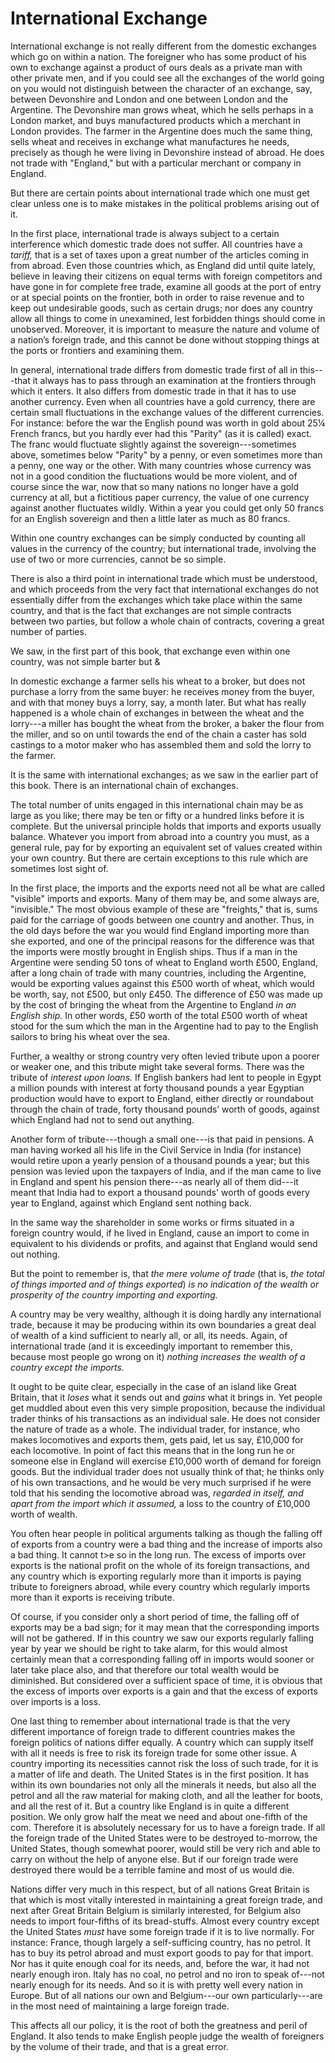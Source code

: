 # International Exchange

International exchange is not really different from the domestic exchanges which go on within a nation. The foreigner who has some product of his own to exchange against a product of ours deals as a private man with other private men, and if you could see all the exchanges of the world going on you would not distinguish between the character of an exchange, say, between Devonshire and London and one between London and the Argentine. The Devonshire man grows wheat, which he sells perhaps in a London market, and buys manufactured products which a merchant in London provides. The farmer in the Argentine does much the same thing, sells wheat and receives in exchange what manufactures he needs, precisely as though he were living in Devonshire instead of abroad. He does not trade with "England," but with a particular merchant or company in England.

But there are certain points about international trade which one must get clear unless one is to make mistakes in the political problems arising out of it.

In the first place, international trade is always subject to a certain interference which domestic trade does not suffer. All countries have a *tariff,* that is a set of taxes upon a great number of the articles coming in from abroad. Even those countries which, as England did until quite lately, believe in leaving their citizens on equal terms with foreign competitors and have gone in for complete free trade, examine all goods at the port of entry or at special points on the frontier, both in order to raise revenue and to keep out undesirable goods, such as certain drugs; nor does any country allow all things to come in unexamined, lest forbidden things should come in unobserved. Moreover, it is important to measure the nature and volume of a nation’s foreign trade, and this cannot be done without stopping things at the ports or frontiers and examining them.

In general, international trade differs from domestic trade first of all in this---that it always has to pass through an examination at the frontiers through which it enters. It also differs from domestic trade in that it has to use another currency. Even when all countries have a gold currency, there are certain small fluctuations in the exchange values of the different currencies. For instance: before the war the English pound was worth in gold about 25¼ French francs, but you hardly ever had this "Parity" (as it is called) exact. The franc would fluctuate slightly against the sovereign---sometimes above, sometimes below "Parity" by a penny, or even sometimes more than a penny, one way or the other. With many countries whose currency was not in a good condition the fluctuations would be more violent, and of course since the war, now that so many nations no longer have a gold currency at all, but a fictitious paper currency, the value of one currency against another fluctuates wildly. Within a year you could get only 50 francs for an English sovereign and then a little later as much as 80 francs.

Within one country exchanges can be simply conducted by counting all values in the currency of the country; but international trade, involving the use of two or more currencies, cannot be so simple.

There is also a third point in international trade which must be understood, and which proceeds from the very fact that international exchanges do not essentially differ from the exchanges which take place within the same country, and that is the fact that exchanges are not simple contracts between two parties, but follow a whole chain of contracts, covering a great number of parties.

We saw, in the first part of this book, that exchange even within one country, was not simple barter but &

In domestic exchange a farmer sells his wheat to a broker, but does not purchase a lorry from the same buyer: he receives money from the buyer, and with that money buys a lorry, say, a month later. But what has really happened is a whole chain of exchanges in between the wheat and the lorry---a miller has bought the wheat from the broker, a baker the flour from the miller, and so on until towards the end of the chain a caster has sold castings to a motor maker who has assembled them and sold the lorry to the farmer.

It is the same with international exchanges; as we saw in the earlier part of this book. There is an international chain of exchanges.

The total number of units engaged in this international chain may be as large as you like; there may be ten or fifty or a hundred links before it is complete. But the universal principle holds that imports and exports usually balance. Whatever you import from abroad into a country you must, as a general rule, pay for by exporting an equivalent set of values created within your own country. But there are certain exceptions to this rule which are sometimes lost sight of.

In the first place, the imports and the exports need not all be what are called "visible" imports and exports. Many of them may be, and some always are, "invisible." The most obvious example of these are "freights," that is, sums paid for the carriage of goods between one country and another. Thus, in the old days before the war you would find England importing more than she exported, and one of the principal reasons for the difference was that the imports were mostly brought in English ships. Thus if a man in the Argentine were sending 50 tons of wheat to England worth £500, England, after a long chain of trade with many countries, including the Argentine, would be exporting values against this £500 worth of wheat, which would be worth, say, not £500, but only £450. The difference of £50 was made up by the cost of bringing the wheat from the Argentine to England *in an English ship.* In other words, £50 worth of the total £500 worth of wheat stood for the sum which the man in the Argentine had to pay to the English sailors to bring his wheat over the sea.

Further, a wealthy or strong country very often levied tribute upon a poorer or weaker one, and this tribute might take several forms. There was the tribute of *interest upon loans.* If English bankers had lent to people in Egypt a million pounds with interest at forty thousand pounds a year Egyptian production would have to export to England, either directly or roundabout through the chain of trade, forty thousand pounds’ worth of goods, against which England had not to send out anything.

Another form of tribute---though a small one---is that paid in pensions. A man having worked all his life in the Civil Service in India (for instance) would retire upon a yearly pension of a thousand pounds a year; but this pension was levied upon the taxpayers of India, and if the man came to live in England and spent his pension there---as nearly all of them did---it meant that India had to export a thousand pounds' worth of goods every year to England, against which England sent nothing back.

In the same way the shareholder in some works or firms situated in a foreign country would, if he lived in England, cause an import to come in equivalent to his dividends or profits, and against that England would send out nothing.

But the point to remember is, that *the mere volume of trade* (that is, *the total of things imported and of things exported*) *is no indication of the wealth or prosperity of the country importing and exporting.*

A country may be very wealthy, although it is doing hardly any international trade, because it may be producing within its own boundaries a great deal of wealth of a kind sufficient to nearly all, or all, its needs. Again, of international trade (and it is exceedingly important to remember this, because most people go wrong on it) *nothing increases the wealth of a country except the imports.*

It ought to be quite clear, especially in the case of an island like Great Britain, that it *loses* what it sends out and *gains* what it brings in. Yet people get muddled about even this very simple proposition, because the individual trader thinks of his transactions as an individual sale. He does not consider the nature of trade as a whole. The individual trader, for instance, who makes locomotives and exports them, gets paid, let us say, £10,000 for each locomotive. In point of fact this means that in the long run he or someone else in England will exercise £10,000 worth of demand for foreign goods. But the individual trader does not usually think of that; he thinks only of his own transactions, and he would be very much surprised if he were told that his sending the locomotive abroad was, *regarded in itself, and apart from the import which it assumed,* a loss to the country of £10,000 worth of wealth.

You often hear people in political arguments talking as though the falling off of exports from a country were a bad thing and the increase of imports also a bad thing. It cannot t>e so in the long run. The excess of imports over exports is the national profit on the whole of its foreign transactions, and any country which is exporting regularly more than it imports is paying tribute to foreigners abroad, while every country which regularly imports more than it exports is receiving tribute.

Of course, if you consider only a short period of time, the falling off of exports may be a bad sign; for it may mean that the corresponding imports will not be gathered. If in this country we saw our exports regularly falling year by year we should be right to take alarm, for this would almost certainly mean that a corresponding falling off in imports would sooner or later take place also, and that therefore our total wealth would be diminished. But considered over a sufficient space of time, it is obvious that the excess of imports over exports is a gain and that the excess of exports over imports is a loss.

One last thing to remember about international trade is that the very different importance of foreign trade to different countries makes the foreign politics of nations differ equally. A country which can supply itself with all it needs is free to risk its foreign trade for some other issue. A country importing its necessities cannot risk the loss of such trade, for it is a matter of life and death. The United States is in the first position. It has within its own boundaries not only all the minerals it needs, but also all the petrol and all the raw material for making cloth, and all the leather for boots, and all the rest of it. But a country like England is in quite a different position. We only grow half the meat we need and about one-fifth of the com. Therefore it is absolutely necessary for us to have a foreign trade. If all the foreign trade of the United States were to be destroyed to-morrow, the United States, though somewhat poorer, would still be very rich and able to carry on without the help of anyone else. But if our foreign trade were destroyed there would be a terrible famine and most of us would die.

Nations differ very much in this respect, but of all nations Great Britain is that which is most vitally interested in maintaining a great foreign trade, and next after Great Britain Belgium is similarly interested, for Belgium also needs to import four-fifths of its bread-stuffs. Almost every country except the United States *must* have some foreign trade if it is to live normally. For instance: France, though largely a self-sufficing country, has no petrol. It has to buy its petrol abroad and must export goods to pay for that import. Nor has it quite enough coal for its needs, and, before the war, it had not nearly enough iron. Italy has no coal, no petrol and no iron to speak of---not nearly enough for its needs. And so it is with pretty well every nation in Europe. But of all nations our own and Belgium---our own particularly---are in the most need of maintaining a large foreign trade.

This affects all our policy, it is the root of both the greatness and peril of England. It also tends to make English people judge the wealth of foreigners by the volume of their trade, and that is a great error.
